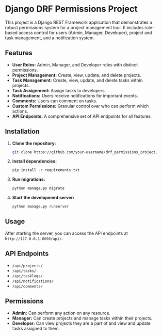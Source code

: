 # Django DRF Permissions Project

This project is a Django REST Framework application that demonstrates a robust permissions system for a project management tool. It includes role-based access control for users (Admin, Manager, Developer), project and task management, and a notification system.

## Features

*   **User Roles:** Admin, Manager, and Developer roles with distinct permissions.
*   **Project Management:** Create, view, update, and delete projects.
*   **Task Management:** Create, view, update, and delete tasks within projects.
*   **Task Assignment:** Assign tasks to developers.
*   **Notifications:** Users receive notifications for important events.
*   **Comments:** Users can comment on tasks.
*   **Custom Permissions:** Granular control over who can perform which actions.
*   **API Endpoints:** A comprehensive set of API endpoints for all features.

## Installation

1.  **Clone the repository:**
    ```bash
    git clone https://github.com/your-username/drf_permissions_project.git
    ```
2.  **Install dependencies:**
    ```bash
    pip install -r requirements.txt
    ```
3.  **Run migrations:**
    ```bash
    python manage.py migrate
    ```
4.  **Start the development server:**
    ```bash
    python manage.py runserver
    ```

## Usage

After starting the server, you can access the API endpoints at `http://127.0.0.1:8000/api/`.

## API Endpoints

*   `/api/projects/`
*   `/api/tasks/`
*   `/api/tasklogs/`
*   `/api/notifications/`
*   `/api/comments/`

## Permissions

*   **Admin:** Can perform any action on any resource.
*   **Manager:** Can create projects and manage tasks within their projects.
*   **Developer:** Can view projects they are a part of and view and update tasks assigned to them.
